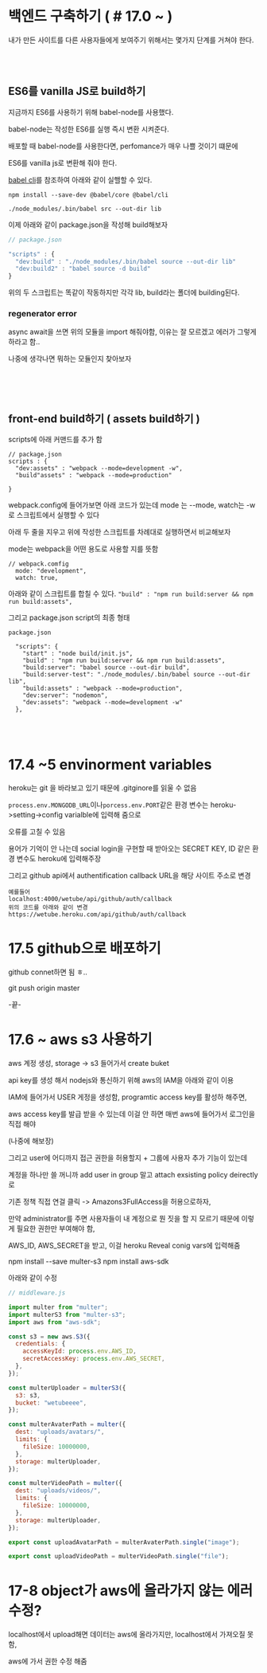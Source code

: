 # 백엔드 구축하기 ( # 17.0 ~ ) 

내가 만든 사이트를 다른 사용자들에게 보여주기 위해서는 몇가지 단계를 거쳐야 한다.

<br>
<br>

## ES6를 vanilla JS로 build하기

지금까지 ES6를 사용하기 위해 babel-node를 사용했다.

babel-node는 작성한 ES6를 실행 즉시 변환 시켜준다.

배포할 때 babel-node를 사용한다면, perfomance가 매우 나쁠 것이기 떄문에 

ES6를 vanilla js로 변환해 줘야 한다. 


[babel cli](https://babeljs.io/docs/en/usage#cli-tool)를 참조하여 아래와 같이 실핼할 수 있다.

```
npm install --save-dev @babel/core @babel/cli

./node_modules/.bin/babel src --out-dir lib
```

이제 아래와 같이 package.json을 작성해 build해보자

```js
// package.json

"scripts" : {
  "dev:build" : "./node_modules/.bin/babel source --out-dir lib"
  "dev:build2" : "babel source -d build"
}
```

위의 두 스크립트는 똑같이 작동하지만 각각 lib, build라는 폴더에 building된다.

### regenerator error

async await을 쓰면 위의 모듈을 import 해줘야함, 이유는 잘 모르겠고 에러가 그렇게 하라고 함..

나중에 생각나면 뭐하는 모듈인지 찾아보자

<br>
<br>
<br>

## front-end build하기 ( assets build하기 )


scripts에 아래 커맨드를 추가 함
```
// package.json
scripts : {
  "dev:assets" : "webpack --mode=development -w",
  "build"assets" : "webpack --mode=production"

}
```

webpack.config에 들어가보면 아래 코드가 있는데 mode 는 --mode, watch는 -w로 스크립트에서 실행할 수 있다

아래  두 줄을 지우고 위에 작성한 스크립트를 차례대로 실행하면서 비교해보자

mode는 webpack을 어떤 용도로 사용할 지를 뜻함

```
// webpack.comfig
  mode: "development",
  watch: true,
```


아래와 같이 스크립트를 합칠 수 있다.
` "build" : "npm run build:server && npm run build:assets", `

그리고 package.json script의 최종 형태

```
package.json

  "scripts": {
    "start" : "node build/init.js",
    "build" : "npm run build:server && npm run build:assets", 
    "build:server": "babel source --out-dir build",
    "build:server-test": "./node_modules/.bin/babel source --out-dir lib",
    "build:assets" : "webpack --mode=production",
    "dev:server": "nodemon",
    "dev:assets": "webpack --mode=development -w"
  },
```

<br>
<br>

# 17.4 ~5 envinorment variables

heroku는 git 을 바라보고 있기 때문에 .gitginore를 읽울 수 없음

`process.env.MONGODB_URL`이나`porcess.env.PORT`같은 환경 변수는 heroku->setting->config varialble에 입력해 줌으로

오류를 고칠 수 있음

용어가 기억이 안 나는데 social login을 구현할 때 받아오는 SECRET KEY, ID 같은 환경 변수도 heroku에 입력해주장

그리고 github api에서 authentification callback URL을 해당 사이트 주소로 변경
```
예를들어
localhost:4000/wetube/api/github/auth/callback
위의 코드를 아래와 같이 변경
https://wetube.heroku.com/api/github/auth/callback
```
# 17.5 github으로 배포하기

github connet하면 됨 ㅎ.. 

git push origin master

-끝-

# 17.6 ~ aws s3 사용하기

aws 계정 생성, storage -> s3 들어가서 create buket

api key를 생성 해서 nodejs와 통신하기 위해 aws의 IAM을 아래와 같이 이용

IAM에 들어가서 USER 게정을 생성함, programtic access key를 활성하 해주면,

aws access key를 발급 받을 수 있는데 이걸 안 하면 매번 aws에 들어가서 로그인을 직접 해야 

(나중에 해보장)

그리고 user에 어디까지 접근 권한을 허용할지  + 그룹에 사용자 추가 기능이 있는데

계정을 하나만 쓸 꺼니까 add user in group 말고 attach exsisting policy deirectly로 

기존 정책 직접 연걸 클릭 -> Amazons3FullAccess을 허용으로하자, 

만약 administrator를 주면 사용자들이 내 계정으로 뭔 짓을 할 지 모르기 때문에 이렇게 필요한 권한만 부여해야 함,

AWS_ID, AWS_SECRET을 받고, 이걸 heroku Reveal conig vars에 입력해줌

npm install --save multer-s3
npm install aws-sdk

아래와 같이 수정

```js
// middleware.js

import multer from "multer";
import multerS3 from "multer-s3";
import aws from "aws-sdk";

const s3 = new aws.S3({
  credentials: {
    accessKeyId: process.env.AWS_ID,
    secretAccessKey: process.env.AWS_SECRET,
  },
});

const multerUploader = multerS3({
  s3: s3,
  bucket: "wetubeeee",
});

const multerAvaterPath = multer({
  dest: "uploads/avatars/",
  limits: {
    fileSize: 10000000,
  },
  storage: multerUploader,
});

const multerVideoPath = multer({
  dest: "uploads/videos/",
  limits: {
    fileSize: 10000000,
  },
  storage: multerUploader,
});

export const uploadAvatarPath = multerAvaterPath.single("image");

export const uploadVideoPath = multerVideoPath.single("file");
```

# 17-8 object가 aws에 올라가지 않는 에러 수정?

localhost에서 upload해면 데이터는 aws에 올라가지만, localhost에서 가져오질 못함,

aws에 가서 권한 수정 해줌

